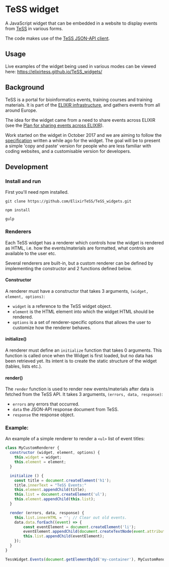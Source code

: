 # TeSS widget
A JavaScript widget that can be embedded in a website to display events from [TeSS](https://tess.elixir-europe.org) 
in various forms.

The code makes use of the [TeSS JSON-API client](https://github.com/ElixirTeSS/tess-json-api-client).

## Usage
Live examples of the widget being used in various modes can be viewed here: https://elixirtess.github.io/TeSS_widgets/

## Background
TeSS is a portal for bioinformatics events, training courses and training materials. It is part of the [ELIXIR infrastructure](https://www.elixir-europe.org/), and gathers events from all around Europe.

The idea for the widget came from a need to share events across ELIXIR (see the [Plan for sharing events across ELIXIR](https://docs.google.com/document/d/1cKjLSinbYq35vShikS7xZjLefHikN1ZvPFoPPbvWq54/edit)).

Work started on the widget in October 2017 and we are aiming to follow the [specification](https://docs.google.com/document/d/1nrEY2UlY5VHF4EPY_SdnwUNY2XyozMXErtQEyWPkzZY/edit) written a while ago for the widget. The goal will be to present a simple 'copy and paste' version for people who are less familiar with coding websites, and a customisable version for developers.

## Development

### Install and run
First you'll need npm installed.

`git clone https://github.com/ElixirTeSS/TeSS_widgets.git`

`npm install`

`gulp`

### Renderers
Each TeSS widget has a renderer which controls how the widget is rendered as HTML, i.e. how the events/materials are
formatted, what controls are available to the user etc.

Several renderers are built-in, but a custom renderer can be defined by implementing the constructor and 2 functions defined below.

#### Constructor
A renderer must have a constructor that takes 3 arguments, `(widget, element, options)`:
 * `widget` is a reference to the TeSS widget object.
 * `element` is the HTML element into which the widget HTML should be rendered.
 * `options` is a set of renderer-specific options that allows the user to customize how the renderer behaves.

#### initialize()
A renderer must define an `initialize` function that takes 0 arguments. This function is called once when the Widget is
first loaded, but no data has been retrieved yet. 
Its intent is to create the static structure of the widget (tables, lists etc.).

#### render()
The `render` function is used to render new events/materials after data is fetched from the TeSS API. 
It takes 3 arguments, `(errors, data, response)`:
 * `errors` any errors that occurred.
 * `data` the JSON-API response document from TeSS.
 * `response` the response object.

### Example:
An example of a simple renderer to render a `<ul>` list of event titles:

```javascript
class MyCustomRenderer {
  constructor (widget, element, options) {
    this.widget = widget;
    this.element = element;
  }

  initialize () {
    const title = document.createElement('h1');
    title.innerText = "TeSS Events:"
    this.element.appendChild(title);
    this.list = document.createElement('ul');
    this.element.appendChild(this.list);
  }

  render (errors, data, response) {
    this.list.innerHTML = ''; // Clear out old events.
    data.data.forEach((event) => {
        const eventElement = document.createElement('li');
        eventElement.appendChild(document.createTextNode(event.attributes['title']));
        this.list.appendChild(eventElement);
    });
  }
}

TessWidget.Events(document.getElementById('my-container'), MyCustomRenderer, {});
```
